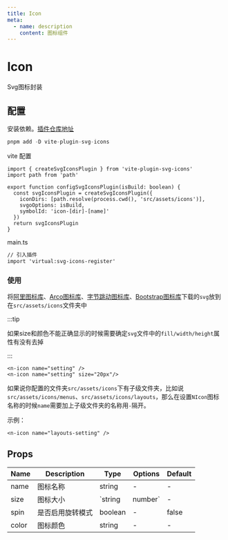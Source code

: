 ```yaml
---
title: Icon
meta:
  - name: description
    content: 图标组件
---
```


# Icon

Svg图标封装

## 配置

安装依赖。[插件仓库地址](https://github.com/anncwb/vite-plugin-svg-icons)
```ts
pnpm add -D vite-plugin-svg-icons
```

vite 配置

```tsx
import { createSvgIconsPlugin } from 'vite-plugin-svg-icons'
import path from 'path'

export function configSvgIconsPlugin(isBuild: boolean) {
  const svgIconsPlugin = createSvgIconsPlugin({
    iconDirs: [path.resolve(process.cwd(), 'src/assets/icons')],
    svgoOptions: isBuild,
    symbolId: 'icon-[dir]-[name]'
  })
  return svgIconsPlugin
}
```

main.ts

```tex
// 引入插件
import 'virtual:svg-icons-register'
```

### 使用

将[阿里图标库](https://www.iconfont.cn/home/index)、[Arco图标库](https://arco.design/iconbox/libs)、[字节跳动图标库](https://iconpark.oceanengine.com/official)、[Bootstrap图标库](https://icons.getbootstrap.com/)下载的`svg`放到在`src/assets/icons`文件夹中

:::tip 

如果size和颜色不能正确显示的时候需要确定`svg`文件中的`fill/width/height`属性有没有去掉

:::

```vue
<n-icon name="setting" />
<n-icon name="setting" size="20px"/>
```

如果说你配置的文件夹`src/assets/icons`下有子级文件夹，比如说`src/assets/icons/menus`、`src/assets/icons/layouts`，那么在设置`NIcon`图标名称的时候`name`需要加上子级文件夹的名称用`-`隔开。

示例：

```vue
<n-icon name="layouts-setting" />
```



## Props

| Name  | Description      | Type            | Options | Default |
| ----- | ---------------- | --------------- | ------- | ------- |
| name  | 图标名称         | string          | -       | -       |
| size  | 图标大小         | `string|number` | -       | 14      |
| spin  | 是否启用旋转模式 | boolean         | -       | false   |
| color | 图标颜色         | string          | -       | -       |
